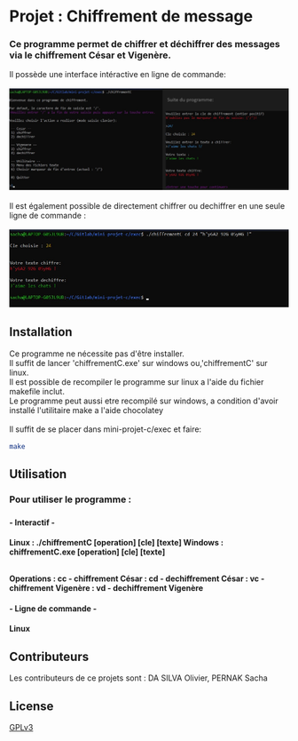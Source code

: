 # Projet : Chiffrement de message

<h3>Ce programme permet de chiffrer et déchiffrer des messages via le chiffrement César et Vigenère.</h2>

<p>Il possède une interface intéractive en ligne de commande:
<br><br>
<img src="./ressources/icli.jpg" alt="Exemple d'usage en interface intéractive" width="800"/>
<br><br>
Il est également possible de directement chiffrer ou dechiffrer en une seule ligne de commande :
<br><br>
<img src="./ressources/scl.jpg" alt="Exemple d'usage ligne de commande seule" width="800"/></p>


## Installation

Ce programme ne nécessite pas d'être installer. 
<br>Il suffit de lancer 'chiffrementC.exe' sur windows ou,'chiffrementC' sur linux.
<br>Il est possible de recompiler le programme sur linux a l'aide du fichier makefile inclut.
<br>Le programme peut aussi etre recompilé sur windows, a condition d'avoir installé l'utilitaire make a l'aide chocolatey
<br><br>Il suffit de se placer dans mini-projet-c/exec et faire:
```bash
make
```

## Utilisation

<h3>Pour utiliser le programme :<h3> 

<h4> - Interactif - <h4>

Linux   : ./chiffrementC   \[operation] \[cle] \[texte]
Windows : chiffrementC.exe \[operation] \[cle] \[texte]
<br><br>
<p>Operations  : cc - chiffrement César
            : cd - dechiffrement César
            : vc - chiffrement Vigenère
            : vd - dechiffrement Vigenère<p>

<h4> - Ligne de commande - <h4>

Linux

## Contributeurs

Les contributeurs de ce projets sont : 
DA SILVA Olivier, PERNAK Sacha

## License

[GPLv3](https://www.gnu.org/licenses/gpl-3.0.fr.html)
